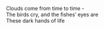 Clouds come from time to time -    
The birds cry, and the fishes’ eyes are     
These dark hands of life    

